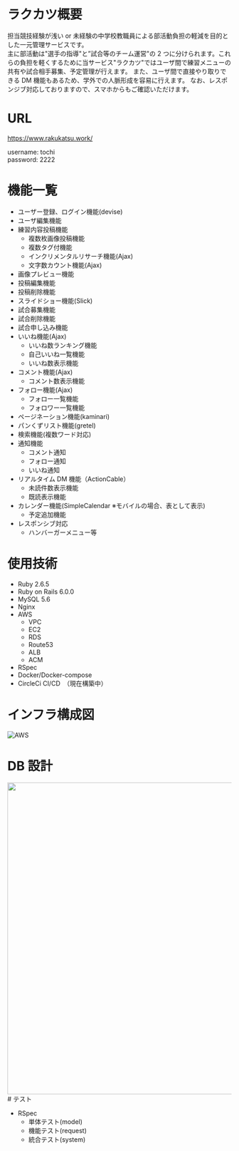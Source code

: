 # ラクカツ概要

担当競技経験が浅い or 未経験の中学校教職員による部活動負担の軽減を目的とした一元管理サービスです。<br>
主に部活動は"選手の指導"と”試合等のチーム運営"の 2 つに分けられます。これらの負担を軽くするために当サービス"ラクカツ"ではユーザ間で練習メニューの共有や試合相手募集、予定管理が行えます。
また、ユーザ間で直接やり取りできる DM 機能もあるため、学外での人脈形成を容易に行えます。
なお、レスポンジブ対応しておりますので、スマホからもご確認いただけます。


# URL
https://www.rakukatsu.work/

username: tochi<br>
password: 2222


# 機能一覧

- ユーザー登録、ログイン機能(devise)
- ユーザ編集機能
- 練習内容投稿機能
  - 複数枚画像投稿機能
  - 複数タグ付機能
  - インクリメンタルリサーチ機能(Ajax)
  - 文字数カウント機能(Ajax)
- 画像プレビュー機能
- 投稿編集機能
- 投稿削除機能
- スライドショー機能(Slick)
- 試合募集機能
- 試合削除機能
- 試合申し込み機能
- いいね機能(Ajax)
  - いいね数ランキング機能
  - 自己いいね一覧機能
  - いいね数表示機能
- コメント機能(Ajax)
  - コメント数表示機能
- フォロー機能(Ajax)
  - フォロー一覧機能
  - フォロワー一覧機能
- ページネーション機能(kaminari)
- パンくずリスト機能(gretel)
- 検索機能(複数ワード対応)
- 通知機能
  - コメント通知
  - フォロー通知
  - いいね通知
- リアルタイム DM 機能（ActionCable）
  - 未読件数表示機能
  - 既読表示機能
- カレンダー機能(SimpleCalendar ※モバイルの場合、表として表示)
  - 予定追加機能
- レスポンシブ対応
  - ハンバーガーメニュー等

# 使用技術

- Ruby 2.6.5
- Ruby on Rails 6.0.0
- MySQL 5.6
- Nginx
- AWS
  - VPC
  - EC2
  - RDS
  - Route53
  - ALB
  - ACM
- RSpec
- Docker/Docker-compose
- CircleCi CI/CD　（現在構築中）

# インフラ構成図
![AWS](https://user-images.githubusercontent.com/81346474/118099142-ca82a200-b40f-11eb-9ae9-9138af3bef06.png)

# DB 設計
<img src="https://user-images.githubusercontent.com/81346474/117126305-8bcc6680-add5-11eb-8d7e-52ce81d2ab46.png" width="700">
# テスト

- RSpec
  - 単体テスト(model)
  - 機能テスト(request)
  - 統合テスト(system)
